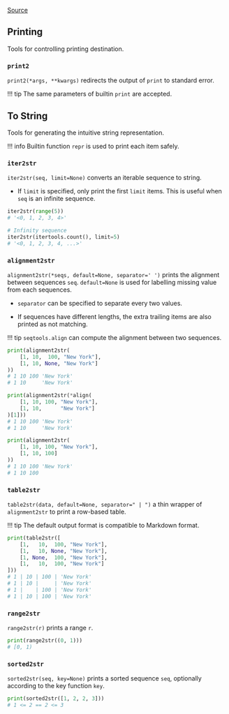 [Source](https://github.com/chuanconggao/extratools/blob/master/extratools/printtools.py)

## Printing

Tools for controlling printing destination.

### `print2`

`print2(*args, **kwargs)` redirects the output of `print` to standard error.

!!! tip
    The same parameters of builtin `print` are accepted.

## To String

Tools for generating the intuitive string representation.

!!! info
    Builtin function `repr` is used to print each item safely.


### `iter2str`

`iter2str(seq, limit=None)` converts an iterable sequence to string.

- If `limit` is specified, only print the first `limit` items. This is useful when `seq` is an infinite sequence.

``` python
iter2str(range(5))
# '<0, 1, 2, 3, 4>'

# Infinity sequence
iter2str(itertools.count(), limit=5)
# '<0, 1, 2, 3, 4, ...>'
```

### `alignment2str`

`alignment2str(*seqs, default=None, separator=' ')` prints the alignment between sequences `seq`. `default=None` is used for labelling missing value from each sequences.

- `separator` can be specified to separate every two values.

- If sequences have different lengths, the extra trailing items are also printed as not matching.

!!! tip
    `seqtools.align` can compute the alignment between two sequences.

``` python
print(alignment2str(
    [1, 10,  100, "New York"],
    [1, 10, None, "New York"]
))
# 1 10 100 'New York'
# 1 10     'New York'

print(alignment2str(*align(
    [1, 10, 100, "New York"],
    [1, 10,      "New York"]
)[1]))
# 1 10 100 'New York'
# 1 10     'New York'

print(alignment2str(
    [1, 10, 100, "New York"],
    [1, 10, 100]
))
# 1 10 100 'New York'
# 1 10 100     
```

### `table2str`

`table2str(data, default=None, separator=" | ")` a thin wrapper of `alignment2str` to print a row-based table.

!!! tip
    The default output format is compatible to Markdown format.

``` python
print(table2str([
    [1,   10,  100, "New York"],
    [1,   10, None, "New York"],
    [1, None,  100, "New York"],
    [1,   10,  100, "New York"]
]))
# 1 | 10 | 100 | 'New York'
# 1 | 10 |     | 'New York'
# 1 |    | 100 | 'New York'
# 1 | 10 | 100 | 'New York'
```

### `range2str`

`range2str(r)` prints a range `r`.

``` python
print(range2str((0, 1)))
# [0, 1)
```

### `sorted2str`

`sorted2str(seq, key=None)` prints a sorted sequence `seq`, optionally according to the key function `key`.

``` python
print(sorted2str([1, 2, 2, 3]))
# 1 <= 2 == 2 <= 3
```
